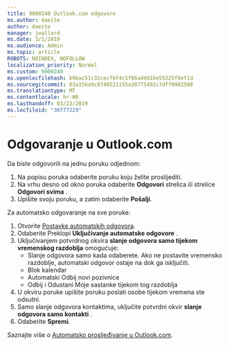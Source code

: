 ```yaml
---
title: 9000240 Outlook.com odgovore
ms.author: daeite
author: daeite
manager: joallard
ms.date: 3/1/2019
ms.audience: Admin
ms.topic: article
ROBOTS: NOINDEX, NOFOLLOW
localization_priority: Normal
ms.custom: 9000240
ms.openlocfilehash: b9bac51c32cecf6f4c5f86a4dd1be55225f8ef1d
ms.sourcegitcommit: 03a156a9c9740521155a30775492c7dff0982588
ms.translationtype: MT
ms.contentlocale: hr-HR
ms.lasthandoff: 03/22/2019
ms.locfileid: "30777229"
---
```

# <a name="replying-in-outlookcom"></a>Odgovaranje u Outlook.com

Da biste odgovorili na jednu poruku odjednom:

1. Na popisu poruka odaberite poruku koju želite proslijediti.
2. Na vrhu desno od okno poruka odaberite **Odgovori** strelica ili strelice **Odgovori svima** .
3. Upišite svoju poruku, a zatim odaberite **Pošalji**.

Za automatsko odgovaranje na sve poruke:

1. Otvorite [Postavke automatskih odgovora](https://outlook.live.com/mail/options/mail/automaticReplies/automaticRepliesOption).
2. Odaberite Preklopi **Uključivanje automatske odgovore** .
3. Uključivanjem potvrdnog okvira **slanje odgovora samo tijekom vremenskog razdoblja** omogućuje:
    - Slanje odgovora samo kada odaberete. Ako ne postavite vremensko razdoblje, automatski odgovor ostaje na dok ga isključiti.
    - Blok kalendar
    - Automatski Odbij novi pozivnice
    - Odbij i Odustani Moje sastanke tijekom tog razdoblja
4. U okviru poruke upišite poruku poslati osobe tijekom vremena ste odsutni.
5. Samo slanje odgovora kontaktima, uključite potvrdni okvir **slanje odgovora samo kontakti** .
6. Odaberite **Spremi**.

Saznajte više o [Automatsko prosljeđivanje u Outlook.com](https://support.office.com/article/14614626-9855-48dc-a986-dec81d07b1a0).